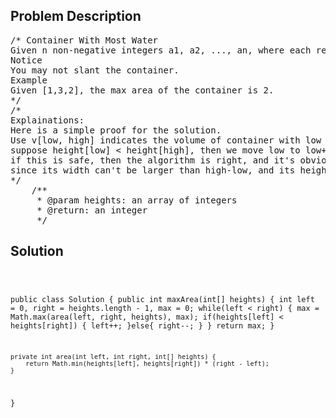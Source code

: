 <!--
<style>
  body { font-family: Arial, sans-serif; }
  .container { max-width: 500px; margin: auto; padding: 20px; }
  .comment-block { background-color: #f9f9f9; padding: 10px; border-left: 5px solid #ccc; }
  .code-block { background-color: #f4f4f4; padding: 10px; border: 1px solid #ddd; }
</style>
-->

<div class='container'>
<h2>Problem Description</h2>
<div class='comment-block'>
<pre>
/* Container With Most Water
Given n non-negative integers a1, a2, ..., an, where each represents a point at coordinate (i, ai). n vertical lines are drawn such that the two endpoints of line i is at (i, ai) and (i, 0). Find two lines, which together with x-axis forms a container, such that the container contains the most water.
Notice
You may not slant the container.
Example
Given [1,3,2], the max area of the container is 2.
*/
/*
Explainations:
Here is a simple proof for the solution.
Use v[low, high] indicates the volume of container with low and high. 
suppose height[low] < height[high], then we move low to low+1, that means we ingored v[low, high-1],v[low, high-2],etc, 
if this is safe, then the algorithm is right, and it's obvious that v[low, high-1],high[low, high-2]...... can't be larger than v[low, high] 
since its width can't be larger than high-low, and its height is limited by height[low].
*/
    /**
     * @param heights: an array of integers
     * @return: an integer
     */
</pre>
</div>

<h2>Solution</h2>
<div class='code-block'>
<pre><code class='language-java'>


public class Solution {
    public int maxArea(int[] heights) {
        int left = 0, right = heights.length - 1, max = 0;
        while(left < right) {
            max = Math.max(area(left, right, heights), max);
            if(heights[left] < heights[right]) {
                left++;
            }else{
                right--;
            }
        }
        return max;
    }
    
    private int area(int left, int right, int[] heights) {
        return Math.min(heights[left], heights[right]) * (right - left);
    }
}</code></pre>
</div>
</div>
